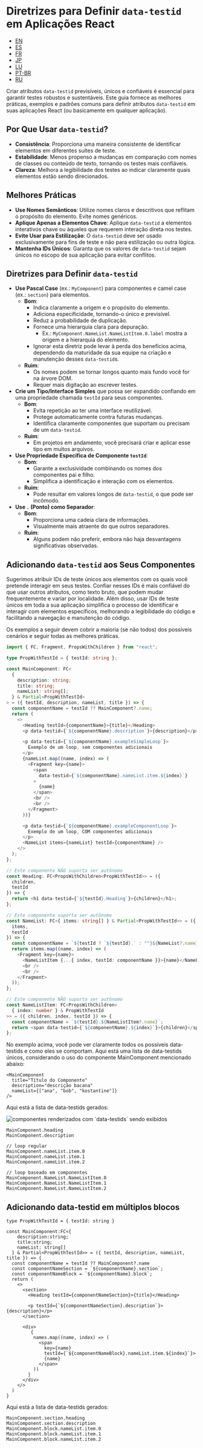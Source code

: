 # Diretrizes para Definir `data-testid` em Aplicações React

* [EN](https://github.com/pablohpsilva/data-testid-guidelines/blob/main/README.md)
* [ES](https://github.com/pablohpsilva/data-testid-guidelines/blob/main/README-ES.md)
* [FR](https://github.com/pablohpsilva/data-testid-guidelines/blob/main/README-FR.md)
* [JP](https://github.com/pablohpsilva/data-testid-guidelines/blob/main/README-JP.md)
* [LU](https://github.com/pablohpsilva/data-testid-guidelines/blob/main/README-LG.md)
* [PT-BR](https://github.com/pablohpsilva/data-testid-guidelines/blob/main/README-PTBR.md)
* [RU](https://github.com/pablohpsilva/data-testid-guidelines/blob/main/README-RU.md)

Criar atributos `data-testid` previsíveis, únicos e confiáveis é essencial para garantir testes robustos e sustentáveis. Este guia fornece as melhores práticas, exemplos e padrões comuns para definir atributos `data-testid` em suas aplicações React (ou basicamente em qualquer aplicação).

## Por Que Usar `data-testid`?

- **Consistência**: Proporciona uma maneira consistente de identificar elementos em diferentes suítes de teste.
- **Estabilidade**: Menos propenso a mudanças em comparação com nomes de classes ou conteúdo de texto, tornando os testes mais confiáveis.
- **Clareza**: Melhora a legibilidade dos testes ao indicar claramente quais elementos estão sendo direcionados.

## Melhores Práticas

- **Use Nomes Semânticos**: Utilize nomes claros e descritivos que reflitam o propósito do elemento. Evite nomes genéricos.
- **Aplique Apenas a Elementos Chave**: Aplique `data-testid` a elementos interativos chave ou àqueles que requerem interação direta nos testes.
- **Evite Usar para Estilização**: O `data-testid` deve ser usado exclusivamente para fins de teste e não para estilização ou outra lógica.
- **Mantenha IDs Únicos**: Garanta que os valores de `data-testid` sejam únicos no escopo de sua aplicação para evitar conflitos.

## Diretrizes para Definir `data-testid`

- **Use Pascal Case** (ex.: `MyComponent`) para componentes e camel case (ex.: `section`) para elementos.
  - **Bom**:
    - Indica claramente a origem e o propósito do elemento.
    - Adiciona especificidade, tornando-o único e previsível.
    - Reduz a probabilidade de duplicação.
    - Fornece uma hierarquia clara para depuração.
      - Ex.: `MyComponent.NameList.NameListItem.0.label` mostra a origem e a hierarquia do elemento.
    - Ignorar esta diretriz pode levar à perda dos benefícios acima, dependendo da maturidade da sua equipe na criação e manutenção desses `data-testid`s.
  - **Ruim**:
    - Os nomes podem se tornar longos quanto mais fundo você for na árvore DOM.
    - Requer mais digitação ao escrever testes.
- **Crie um Tipo/Interface Simples** que possa ser expandido confiando em uma propriedade chamada `testId` para seus componentes.
  - **Bom**:
    - Evita repetição ao ter uma interface reutilizável.
    - Protege automaticamente contra futuras mudanças.
    - Identifica claramente componentes que suportam ou precisam de um `data-testid`.
  - **Ruim**:
    - Em projetos em andamento, você precisará criar e aplicar esse tipo em muitos arquivos.
- **Use Propriedade Específica de Componente `testId`**:
  - **Bom**:
    - Garante a exclusividade combinando os nomes dos componentes pai e filho.
    - Simplifica a identificação e interação com os elementos.
  - **Ruim**:
    - Pode resultar em valores longos de `data-testid`, o que pode ser incômodo.
- **Use `.` (Ponto) como Separador**:
  - **Bom**:
    - Proporciona uma cadeia clara de informações.
    - Visualmente mais atraente do que outros separadores.
  - **Ruim**:
    - Alguns podem não preferir, embora não haja desvantagens significativas observadas.

## Adicionando `data-testid` aos Seus Componentes

Sugerimos atribuir IDs de teste únicos aos elementos com os quais você pretende interagir em seus testes. Confiar nesses IDs é mais confiável do que usar outros atributos, como texto bruto, que podem mudar frequentemente e variar por localidade. Além disso, usar IDs de teste únicos em toda a sua aplicação simplifica o processo de identificar e interagir com elementos específicos, melhorando a legibilidade do código e facilitando a navegação e manutenção do código.

Os exemplos a seguir devem cobrir a maioria (se não todos) dos possíveis cenários e seguir todas as melhores práticas.

```typescript
import { FC, Fragment, PropsWithChildren } from "react";

type PropWithTestId = { testId: string };

const MainComponent: FC<
  {
    description: string;
    title: string;
    nameList: string[];
  } & Partial<PropWithTestId>
> = ({ testId, description, nameList, title }) => {
  const componentName = testId ?? MainComponent?.name;
  return (
    <>
      <Heading testId={componentName}>{title}</Heading>
      <p data-testid={`${componentName}.description`}>{description}</p>

      <p data-testid={`${componentName}.exampleSimpleLoop`}>
        Exemplo de um loop, sem componentes adicionais
      </p>
      {nameList.map((name, index) => (
        <Fragment key={name}>
          <span
            data-testid={`${componentName}.nameList.item.${index}`}
          >
            {name}
          </span>
          <br />
          <br />
        </Fragment>
      ))}

      <p data-testid={`${componentName}.exampleComponentLoop`}>
        Exemplo de um loop, COM componentes adicionais
      </p>
      <NameList items={nameList} testId={componentName} />
    </>
  );
};

// Este componente NÃO suporta ser autônomo
const Heading: FC<PropsWithChildren<PropWithTestId>> = ({
  children,
  testId
}) => {
  return <h1 data-testid={`${testId}.Heading`}>{children}</h1>;
};

// Este componente suporta ser autônomo
const NameList: FC<{ items: string[] } & Partial<PropWithTestId>> = ({
  items,
  testId
}) => {
  const componentName = `${testId ? `${testId}.` : ""}${NameList?.name}`;
  return items.map((name, index) => (
    <Fragment key={name}>
      <NameListItem {...{ index, testId: componentName }}>{name}</NameListItem>
      <br />
      <br />
    </Fragment>
  ));
};

// Este componente NÃO suporta ser autônomo
const NameListItem: FC<PropsWithChildren<
  { index: number } & PropWithTestId
>> = ({ children, index, testId }) => {
  const componentName = `${testId}.${NameListItem?.name}`;
  return <span data-testid={`${componentName}.${index}`}>{children}</span>;
};
```

No exemplo acima, você pode ver claramente todos os possíveis data-testids e como eles se comportam. Aqui está uma lista de data-testids únicos, considerando o uso do componente MainComponent mencionado abaixo:

```
<MainComponent
  title="Título do Componente"
  description="descrição bacana"
  nameList={["ana", "bob", "kostantine"]}
/>

```

Aqui está a lista de data-testids gerados:

<img src="images/rendered.png" alt="componentes renderizados com `data-testids` sendo exibidos">

```
MainComponent.heading
MainComponent.description

// loop regular
MainComponent.nameList.item.0
MainComponent.nameList.item.1
MainComponent.nameList.item.2

// loop baseado em componentes
MainComponent.NameList.NameListItem.0
MainComponent.NameList.NameListItem.1
MainComponent.NameList.NameListItem.2

```

## Adicionando data-testid em múltiplos blocos

```
type PropWithTestId = { testId: string }

const MainComponent:FC<{
    description:string;
    title:string;
    nameList: string[]
  } & Partial<PropWithTestId>> = ({ testId, description, nameList, title }) => {
  const componentName = testId ?? MainComponent?.name
  const componentNameSection = `${componentName}.section`;
  const componentNameBlock = `${componentName}.block`;
  return (
    <>
      <section>
        <Heading testId={componentNameSection}>{title}</Heading>

        <p testId={`${componentNameSection}.description`}>{description}</p>
      </section>

      <div>
         {
          names.map((name, index) => (
            <span
              key={name}
              testId={`${componentNameBlock}.nameList.item.${index}`}>
              {name}
            </span>
          ))
        }
      </div>
    </>
  )
}

```

Aqui está a lista de data-testids gerados:
```
MainComponent.section.heading
MainComponent.section.description
MainComponent.block.nameList.item.0
MainComponent.block.nameList.item.1
MainComponent.block.nameList.item.2
```